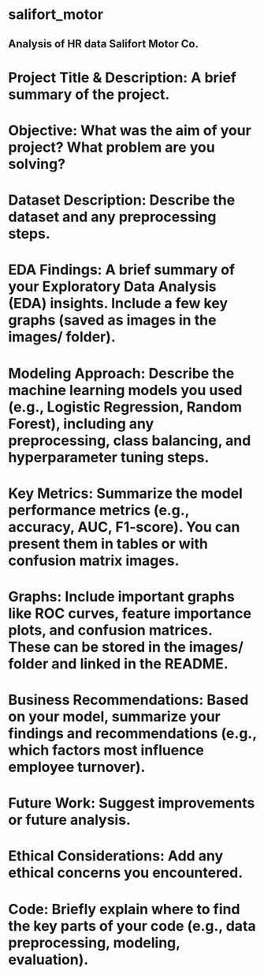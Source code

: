 # salifort_motor
## Analysis of HR data Salifort Motor Co.

# Project Title & Description: A brief summary of the project.

# Objective: What was the aim of your project? What problem are you solving?
# Dataset Description: Describe the dataset and any preprocessing steps.
# EDA Findings: A brief summary of your Exploratory Data Analysis (EDA) insights. Include a few key graphs (saved as images in the images/ folder).
# Modeling Approach: Describe the machine learning models you used (e.g., Logistic Regression, Random Forest), including any preprocessing, class balancing, and hyperparameter tuning steps.
# Key Metrics: Summarize the model performance metrics (e.g., accuracy, AUC, F1-score). You can present them in tables or with confusion matrix images.
# Graphs: Include important graphs like ROC curves, feature importance plots, and confusion matrices. These can be stored in the images/ folder and linked in the README.
# Business Recommendations: Based on your model, summarize your findings and recommendations (e.g., which factors most influence employee turnover).
# Future Work: Suggest improvements or future analysis.
# Ethical Considerations: Add any ethical concerns you encountered.
# Code: Briefly explain where to find the key parts of your code (e.g., data preprocessing, modeling, evaluation).
